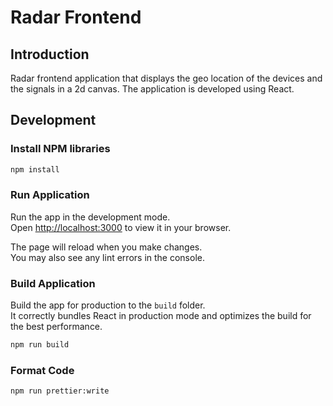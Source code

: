 # Radar Frontend

## Introduction

Radar frontend application that displays the geo location of the devices and the signals in a 2d canvas.
The application is developed using React.

## Development

### Install NPM libraries

```sh
npm install
```

### Run Application

Run the app in the development mode.\
Open [http://localhost:3000](http://localhost:3000) to view it in your browser.

The page will reload when you make changes.\
You may also see any lint errors in the console.

### Build Application

Build the app for production to the `build` folder.\
It correctly bundles React in production mode and optimizes the build for the best performance.

```sh
npm run build
```

### Format Code

```sh
npm run prettier:write
```

